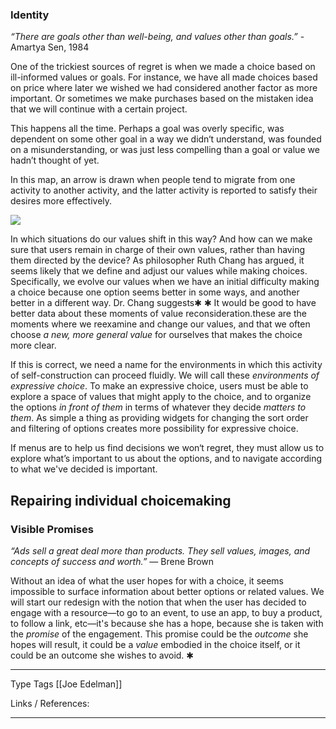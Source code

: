 ### Identity

_“There are goals other than well-being, and values other than goals.”_ - Amartya Sen, 1984

One of the trickiest sources of regret is when we made a choice based on ill-informed values or goals. For instance, we have all made choices based on price where later we wished we had considered another factor as more important. Or sometimes we make purchases based on the mistaken idea that we will continue with a certain project.

This happens all the time. Perhaps a goal was overly specific, was dependent on some other goal in a way we didn‘t understand, was founded on a misunderstanding, or was just less compelling than a goal or value we hadn’t thought of yet.

In this map, an arrow is drawn when people tend to migrate from one activity to another activity, and the latter activity is reported to satisfy their desires more effectively.

![](https://nxhx.org/Choicemaking/img/activities.png)


In which situations do our values shift in this way? And how can we make sure that users remain in charge of their own values, rather than having them directed by the device? As philosopher Ruth Chang has argued, it seems likely that we define and adjust our values while making choices. Specifically, we evolve our values when we have an initial difficulty making a choice because one option seems better in some ways, and another better in a different way. Dr. Chang suggests✱ ✱ It would be good to have better data about these moments of value reconsideration.these are the moments where we reexamine and change our values, and that we often choose _a new, more general value_ for ourselves that makes the choice more clear.

If this is correct, we need a name for the environments in which this activity of self-construction can proceed fluidly. We will call these _environments of expressive choice_. To make an expressive choice, users must be able to explore a space of values that might apply to the choice, and to organize the options _in front of them_ in terms of whatever they decide _matters to them_. As simple a thing as providing widgets for changing the sort order and filtering of options creates more possibility for expressive choice.

If menus are to help us find decisions we won‘t regret, they must allow us to explore what’s important to us about the options, and to navigate according to what we've decided is important.

## Repairing individual choicemaking

### Visible Promises

_“Ads sell a great deal more than products. They sell values, images, and concepts of success and worth.”_ — Brene Brown

Without an idea of what the user hopes for with a choice, it seems impossible to surface information about better options or related values. We will start our redesign with the notion that when the user has decided to engage with a resource—to go to an event, to use an app, to buy a product, to follow a link, etc—it's because she has a hope, because she is taken with the _promise_ of the engagement. This promise could be the _outcome_ she hopes will result, it could be a _value_ embodied in the choice itself, or it could be an outcome she wishes to avoid. ✱

---
Type 
Tags [[Joe Edelman]]

Links / References:


---